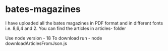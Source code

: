 # bates-magazines

I have uploaded all the bates magazines in PDF format and in different fonts i.e. 8,6,4 and 2. You can find the articles in articles-<font-size> folder

Use node version - 18
To download run - node downloadArticlesFromJson.js
